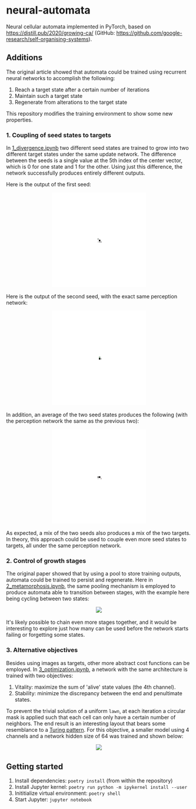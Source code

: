 # neural-automata

Neural cellular automata implemented in PyTorch, based on https://distill.pub/2020/growing-ca/ (GitHub: https://github.com/google-research/self-organising-systems).

## Additions

The original article showed that automata could be trained using recurrent neural networks to accomplish the following:

1. Reach a target state after a certain number of iterations
2. Maintain such a target state
3. Regenerate from alterations to the target state

This repository modifies the training environment to show some new properties.

### 1. Coupling of seed states to targets

In [1_divergence.ipynb](https://github.com/kevinhu/neural-automata/blob/master/notebooks/1_divergence.ipynb) two different seed states are trained to grow into two different target states under the same update network. The difference between the seeds is a single value at the 5th index of the center vector, which is 0 for one state and 1 for the other. Using just this difference, the network successfully produces entirely different outputs.

Here is the output of the first seed:

<p align="center">
  <img src="https://github.com/kevinhu/neural-automata/blob/master/videos/divergence_seed_1_colors.gif">
</p>

Here is the output of the second seed, with the exact same perception network:

<p align="center">
  <img src="https://github.com/kevinhu/neural-automata/blob/master/videos/divergence_seed_2_colors.gif">
</p>

In addition, an average of the two seed states produces the following (with the perception network the same as the previous two):

<p align="center">
  <img src="https://github.com/kevinhu/neural-automata/blob/master/videos/divergence_seed_mix_colors.gif">
</p>

As expected, a mix of the two seeds also produces a mix of the two targets. In theory, this approach could be used to couple even more seed states to targets, all under the same perception network.

### 2. Control of growth stages

The original paper showed that by using a pool to store training outputs, automata could be trained to persist and regenerate. Here in [2_metamorphosis.ipynb](https://github.com/kevinhu/neural-automata/blob/master/notebooks/2_metamorphosis.ipynb), the same pooling mechanism is employed to produce automata able to transition between stages, with the example here being cycling between two states:

<p align="center">
  <img src="https://github.com/kevinhu/neural-automata/blob/master/videos/metamorphosis_colors.gif">
</p>

It's likely possible to chain even more stages together, and it would be interesting to explore just how many can be used before the network starts failing or forgetting some states.

### 3. Alternative objectives

Besides using images as targets, other more abstract cost functions can be employed. In [3_optimization.ipynb](https://github.com/kevinhu/neural-automata/blob/master/notebooks/3_optimization.ipynb), a network with the same architecture is trained with two objectives:

1. Vitality: maximize the sum of 'alive' state values (the 4th channel).
2. Stability: minimize the discrepancy between the end and penultimate states.

To prevent the trivial solution of a uniform `lawn`, at each iteration a circular mask is applied such that each cell can only have a certain number of neighbors. The end result is an interesting layout that bears some resemblance to a [Turing pattern](https://en.wikipedia.org/wiki/Turing_pattern). For this objective, a smaller model using 4 channels and a network hidden size of 64 was trained and shown below:

<p align="center">
  <img src="https://github.com/kevinhu/neural-automata/blob/master/videos/optimization_channels.gif">
</p>

## Getting started

1. Install dependencies: `poetry install` (from within the repository)
2. Install Jupyter kernel: `poetry run python -m ipykernel install --user`
2. Inititialize virtual environment: `poetry shell`
3. Start Jupyter: `jupyter notebook`
